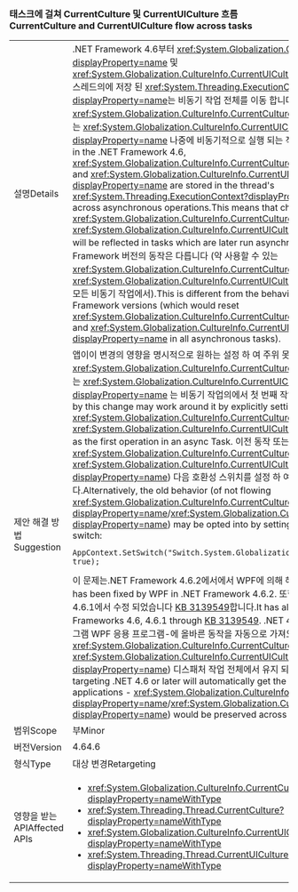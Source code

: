 ### <a name="currentculture-and-currentuiculture-flow-across-tasks"></a><span data-ttu-id="d35a3-101">태스크에 걸쳐 CurrentCulture 및 CurrentUICulture 흐름</span><span class="sxs-lookup"><span data-stu-id="d35a3-101">CurrentCulture and CurrentUICulture flow across tasks</span></span>

|   |   |
|---|---|
|<span data-ttu-id="d35a3-102">설명</span><span class="sxs-lookup"><span data-stu-id="d35a3-102">Details</span></span>|<span data-ttu-id="d35a3-103">.NET Framework 4.6부터 <xref:System.Globalization.CultureInfo.CurrentCulture?displayProperty=name> 및 <xref:System.Globalization.CultureInfo.CurrentUICulture?displayProperty=name> 스레드의에 저장 된 <xref:System.Threading.ExecutionContext?displayProperty=name>는 비동기 작업 전체를 이동 합니다. 이 변경을 의미 <xref:System.Globalization.CultureInfo.CurrentCulture?displayProperty=name> 또는 <xref:System.Globalization.CultureInfo.CurrentUICulture?displayProperty=name> 나중에 비동기적으로 실행 되는 작업에 반영 됩니다.</span><span class="sxs-lookup"><span data-stu-id="d35a3-103">Beginning in the .NET Framework 4.6, <xref:System.Globalization.CultureInfo.CurrentCulture?displayProperty=name> and <xref:System.Globalization.CultureInfo.CurrentUICulture?displayProperty=name> are stored in the thread's <xref:System.Threading.ExecutionContext?displayProperty=name>, which flows across asynchronous operations.This means that changes to <xref:System.Globalization.CultureInfo.CurrentCulture?displayProperty=name> or <xref:System.Globalization.CultureInfo.CurrentUICulture?displayProperty=name> will be reflected in tasks which are later run asynchronously.</span></span> <span data-ttu-id="d35a3-104">이 이전.NET Framework 버전의 동작은 다릅니다 (약 사용할 수 있는 <xref:System.Globalization.CultureInfo.CurrentCulture?displayProperty=name> 및 <xref:System.Globalization.CultureInfo.CurrentUICulture?displayProperty=name> 모든 비동기 작업에서).</span><span class="sxs-lookup"><span data-stu-id="d35a3-104">This is different from the behavior of previous .NET Framework versions (which would reset <xref:System.Globalization.CultureInfo.CurrentCulture?displayProperty=name> and <xref:System.Globalization.CultureInfo.CurrentUICulture?displayProperty=name> in all asynchronous tasks).</span></span>|
|<span data-ttu-id="d35a3-105">제안 해결 방법</span><span class="sxs-lookup"><span data-stu-id="d35a3-105">Suggestion</span></span>|<span data-ttu-id="d35a3-106">앱이이 변경의 영향을 명시적으로 원하는 설정 하 여 주위 못할 <xref:System.Globalization.CultureInfo.CurrentCulture?displayProperty=name> 또는 <xref:System.Globalization.CultureInfo.CurrentUICulture?displayProperty=name> 는 비동기 작업의에서 첫 번째 작업으로 합니다.</span><span class="sxs-lookup"><span data-stu-id="d35a3-106">Apps affected by this change may work around it by explicitly setting the desired <xref:System.Globalization.CultureInfo.CurrentCulture?displayProperty=name> or <xref:System.Globalization.CultureInfo.CurrentUICulture?displayProperty=name> as the first operation in an async Task.</span></span> <span data-ttu-id="d35a3-107">이전 동작 또는 (흐르지의 <xref:System.Globalization.CultureInfo.CurrentCulture?displayProperty=name> / <xref:System.Globalization.CultureInfo.CurrentUICulture?displayProperty=name>) 다음 호환성 스위치를 설정 하 여 옵트인 수 있습니다.</span><span class="sxs-lookup"><span data-stu-id="d35a3-107">Alternatively, the old behavior (of not flowing <xref:System.Globalization.CultureInfo.CurrentCulture?displayProperty=name>/<xref:System.Globalization.CultureInfo.CurrentUICulture?displayProperty=name>) may be opted into by setting the following compatibility switch:</span></span><pre><code class="language-C#">AppContext.SetSwitch(&quot;Switch.System.Globalization.NoAsyncCurrentCulture&quot;, true);&#13;&#10;</code></pre><span data-ttu-id="d35a3-108">이 문제는.NET Framework 4.6.2에서에서 WPF에 의해 해결 되었습니다.</span><span class="sxs-lookup"><span data-stu-id="d35a3-108">This issue has been fixed by WPF in .NET Framework 4.6.2.</span></span> <span data-ttu-id="d35a3-109">또한.NET 프레임 워크 4.6을 통해 4.6.1에서 수정 되었습니다 [KB 3139549](https://support.microsoft.com/kb/3139549)합니다.</span><span class="sxs-lookup"><span data-stu-id="d35a3-109">It has also been fixed in .NET Frameworks 4.6, 4.6.1 through [KB 3139549](https://support.microsoft.com/kb/3139549).</span></span> <span data-ttu-id="d35a3-110">.NET 4.6 이상을 대상으로 응용 프로그램 WPF 응용 프로그램-에 올바른 동작을 자동으로 가져오게 됩니다 <xref:System.Globalization.CultureInfo.CurrentCulture?displayProperty=name> / <xref:System.Globalization.CultureInfo.CurrentUICulture?displayProperty=name>) 디스패처 작업 전체에서 유지 되어야 합니다.</span><span class="sxs-lookup"><span data-stu-id="d35a3-110">Applications targeting .NET 4.6 or later will automatically get the right behavior in WPF applications - <xref:System.Globalization.CultureInfo.CurrentCulture?displayProperty=name>/<xref:System.Globalization.CultureInfo.CurrentUICulture?displayProperty=name>) would be preserved across Dispatcher operations.</span></span>|
|<span data-ttu-id="d35a3-111">범위</span><span class="sxs-lookup"><span data-stu-id="d35a3-111">Scope</span></span>|<span data-ttu-id="d35a3-112">부</span><span class="sxs-lookup"><span data-stu-id="d35a3-112">Minor</span></span>|
|<span data-ttu-id="d35a3-113">버전</span><span class="sxs-lookup"><span data-stu-id="d35a3-113">Version</span></span>|<span data-ttu-id="d35a3-114">4.6</span><span class="sxs-lookup"><span data-stu-id="d35a3-114">4.6</span></span>|
|<span data-ttu-id="d35a3-115">형식</span><span class="sxs-lookup"><span data-stu-id="d35a3-115">Type</span></span>|<span data-ttu-id="d35a3-116">대상 변경</span><span class="sxs-lookup"><span data-stu-id="d35a3-116">Retargeting</span></span>|
|<span data-ttu-id="d35a3-117">영향을 받는 API</span><span class="sxs-lookup"><span data-stu-id="d35a3-117">Affected APIs</span></span>|<ul><li><xref:System.Globalization.CultureInfo.CurrentCulture?displayProperty=nameWithType></li><li><xref:System.Threading.Thread.CurrentCulture?displayProperty=nameWithType></li><li><xref:System.Globalization.CultureInfo.CurrentUICulture?displayProperty=nameWithType></li><li><xref:System.Threading.Thread.CurrentUICulture?displayProperty=nameWithType></li></ul>|

